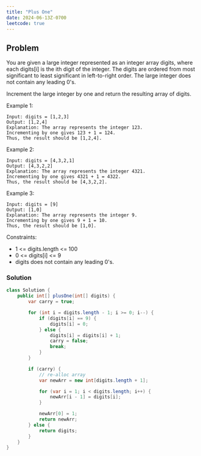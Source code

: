 ```yaml
---
title: "Plus One"
date: 2024-06-13Z-0700
leetcode: true
---
```


## Problem

You are given a large integer represented as an integer array digits, where each digits[i] is the ith digit of the integer. The digits are ordered from most significant to least significant in left-to-right order. The large integer does not contain any leading 0's.

Increment the large integer by one and return the resulting array of digits.

Example 1:

```text
Input: digits = [1,2,3]
Output: [1,2,4]
Explanation: The array represents the integer 123.
Incrementing by one gives 123 + 1 = 124.
Thus, the result should be [1,2,4].
```

Example 2:

```text
Input: digits = [4,3,2,1]
Output: [4,3,2,2]
Explanation: The array represents the integer 4321.
Incrementing by one gives 4321 + 1 = 4322.
Thus, the result should be [4,3,2,2].
```

Example 3:

```text
Input: digits = [9]
Output: [1,0]
Explanation: The array represents the integer 9.
Incrementing by one gives 9 + 1 = 10.
Thus, the result should be [1,0].
```

Constraints:

- 1 <= digits.length <= 100
- 0 <= digits[i] <= 9
- digits does not contain any leading 0's.

### Solution

```java
class Solution {
    public int[] plusOne(int[] digits) {
        var carry = true;

        for (int i = digits.length - 1; i >= 0; i--) {
            if (digits[i] == 9) {
                digits[i] = 0;
            } else {
                digits[i] = digits[i] + 1;
                carry = false;
                break;
            }
        }

        if (carry) {
            // re-alloc array
            var newArr = new int[digits.length + 1];

            for (var i = 1; i < digits.length; i++) {
                newArr[i - 1] = digits[i];
            }

            newArr[0] = 1;
            return newArr;
        } else {
            return digits;
        }
    }
}
```
